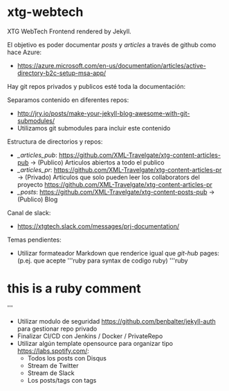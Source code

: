 # xtg-webtech

XTG WebTech Frontend rendered by Jekyll.

El objetivo es poder documentar *posts* y *articles* a través de github como hace Azure:
- https://azure.microsoft.com/en-us/documentation/articles/active-directory-b2c-setup-msa-app/

Hay git repos privados y publicos esté toda la documentación:

Separamos contenido en diferentes repos:
- http://jry.io/posts/make-your-jekyll-blog-awesome-with-git-submodules/
- Utilizamos git submodules para incluir este contenido

Estructura de directorios y repos:
- *_articles_pub*: https://github.com/XML-Travelgate/xtg-content-articles-pub -> (Publico) Articulos abiertos a todo el publico
- *_articles_pr*: https://github.com/XML-Travelgate/xtg-content-articles-pr   -> (Privado) Articulos que solo pueden leer los collaborators del proyecto https://github.com/XML-Travelgate/xtg-content-articles-pr
- *_posts*: https://github.com/XML-Travelgate/xtg-content-posts-pub -> (Publico) Blog

Canal de slack:
- https://xtgtech.slack.com/messages/prj-documentation/


Temas pendientes:
* Utilizar formateador Markdown que renderice igual que *git-hub* pages: (p.ej. que acepte '''ruby para syntax de codigo ruby)
'''ruby
# this is a ruby comment
'''
* Utilizar modulo de seguridad https://github.com/benbalter/jekyll-auth para gestionar repo privado
* Finalizar CI/CD con Jenkins / Docker / PrivateRepo  
* Utilizar algún template opensource para organizar tipo https://labs.spotify.com/:
    * Todos los posts con Disqus
    * Stream de Twitter
    * Stream de Slack
    * Los posts/tags con tags




